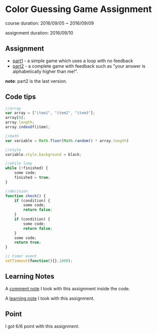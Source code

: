 # Color Guessing Game Assignment

course duration: 2016/09/05 ~ 2016/09/09

assignment duration: 2016/09/10

## Assignment

- [part1](part1.html) - a simple game which uses a loop with no feedback
- [part2](part2.html) - a complete game with feedback such as "your answer is alphabetically higher than me!".

**note**: part2 is the last version.

## Code tips

```js
//array
var array = ["item1", "item2", "item3"];
array[0];
array.length;
array.indexOf(item);

//math
var variable = Math.floor(Math.random() * array.length)

//style
variable.style.background = black;

//while loop
while (!finished) {
    some code;
    finished = true;
}

//decision
function check() {
    if (condition) {
        some code;
        return false;
    }
    if (condition) {
        some code;
        return false;
    }
    some code;
    return true;
}

// timer event
setTimeout(function(){},1000);
```

## Learning Notes

A [comment note](part2-with-note.html) I took with this assignment inside the code.

A [learning note](learning-notes.md) I took with this assignment.

## Point

I got 6/6 point with this assignment.
